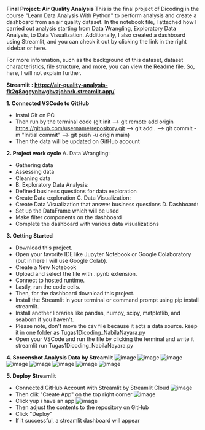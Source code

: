 **Final Project: Air Quality Analysis** This is the final project of Dicoding in the course "Learn Data Analysis With Python" to perform analysis and create a dashboard from an air quality dataset. In the notebook file, I attached how I carried out analysis starting from Data Wrangling, Exploratory Data Analysis, to Data Visualization. Additionally, I also created a dashboard using Streamlit, and you can check it out by clicking the link in the right sidebar or here.

For more information, such as the background of this dataset, dataset characteristics, file structure, and more, you can view the Readme file. So, here, I will not explain further.

**Streamlit : https://air-quality-analysis-fk2q8agcynbwgbvzjohnrk.streamlit.app/**

**1. Connected VSCode to GitHub**
- Instal Git on PC
- Then run by the terminal code (git init --> git remote add origin https://github.com/username/repository.git --> git add . --> git commit -m "Initial commit" --> git push -u origin main)
- Then the data will be updated on GitHub account
  
**2. Project work cycle**
A. Data Wrangling:
- Gathering data
- Assessing data
- Cleaning data
- B. Exploratory Data Analysis:
- Defined business questions for data exploration
- Create Data exploration
C. Data Visualization:
- Create Data Visualization that answer business questions
D. Dashboard:
- Set up the DataFrame which will be used
- Make filter components on the dashboard
- Complete the dashboard with various data visualizations

**3. Getting Started**
- Download this project.
- Open your favorite IDE like Jupyter Notebook or Google Colaboratory (but in here I will use Google Colab).
- Create a New Notebook
- Upload and select the file with .ipynb extension.
- Connect to hosted runtime.
- Lastly, run the code cells.
- Then, for the dashboard download this project.
- Install the Streamlit in your terminal or command prompt using pip install streamlit.
- Install another libraries like pandas, numpy, scipy, matplotlib, and seaborn if you haven't.
- Please note, don't move the csv file because it acts a data source. keep it in one folder as Tugas1Dicoding_NabilaNayara.py
- Open your VSCode and run the file by clicking the terminal and write it streamlit run Tugas1Dicoding_NabilaNayara.py
  
**4. Screenshot Analysis Data by Streamlit**
![image](https://github.com/user-attachments/assets/9c74076a-7beb-48d2-94a2-823c21bd9b25)
![image](https://github.com/user-attachments/assets/90167f31-17ef-449f-b6de-f2105bf6ab46)
![image](https://github.com/user-attachments/assets/a6017251-98b5-411e-92ee-19ffa35cbb69)
![image](https://github.com/user-attachments/assets/f9ea1f69-ccc4-433e-a8ca-9b6bddfaf88d)
![image](https://github.com/user-attachments/assets/5e87bedd-926a-406c-97e1-f77cf4429b66)
![image](https://github.com/user-attachments/assets/49da26fe-9d0e-4da3-b20a-bd2b942f3892)
![image](https://github.com/user-attachments/assets/d009a539-8af9-4d38-a329-e6f4da4f5ab2)
![image](https://github.com/user-attachments/assets/6f5061a7-574c-4045-bca3-3557048c4050)

**5. Deploy Streamlit**
- Connected GitHub Account with Streamlit by Streamlit Cloud
  ![image](https://github.com/user-attachments/assets/30980f16-a835-4a3d-b3b7-1f1d08cec23e)
- Then clik "Create App" on the top right corner
  ![image](https://github.com/user-attachments/assets/f6c1ec7d-4913-4822-ab51-5535c2ee6dd8)
- Click yup i have an app
  ![image](https://github.com/user-attachments/assets/39975339-d0b3-4512-b17b-e5a5c8b1c90d)
- Then adjust the contents to the repository on GitHub
- Click "Deploy"
- If it successful, a streamlit dashboard will appear



